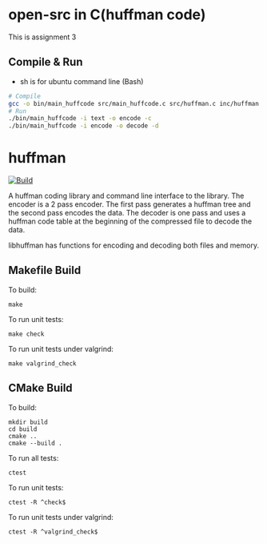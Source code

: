 # open-src in C(huffman code)

This is assignment 3

## Compile & Run

* sh is for ubuntu command line (Bash)
```sh
# Compile
gcc -o bin/main_huffcode src/main_huffcode.c src/huffman.c inc/huffman.h
# Run
./bin/main_huffcode -i text -o encode -c
./bin/main_huffcode -i encode -o decode -d
```

# huffman

[![Build](https://github.com/drichardson/huffman/actions/workflows/build.yml/badge.svg)](https://github.com/drichardson/huffman/actions/workflows/build.yml)

A huffman coding library and command line interface to the library. The encoder is a 2 pass encoder. The first pass generates a huffman tree and the second pass encodes the data. The decoder is one pass and uses a huffman code table at the beginning of the compressed file to decode the data.

libhuffman has functions for encoding and decoding both files and memory.


## Makefile Build

To build:

    make

To run unit tests:

    make check

To run unit tests under valgrind:

    make valgrind_check


## CMake Build

To build:

    mkdir build
    cd build
    cmake ..
    cmake --build .

To run all tests:

    ctest

To run unit tests:

    ctest -R ^check$

To run unit tests under valgrind:

    ctest -R ^valgrind_check$

